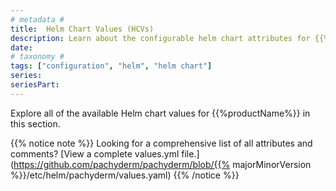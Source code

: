 ```yaml
---
# metadata # 
title:  Helm Chart Values (HCVs)
description: Learn about the configurable helm chart attributes for {{%productName%}}.
date: 
# taxonomy #
tags: ["configuration", "helm", "helm chart"]
series:
seriesPart:
---
```


Explore all of the available Helm chart values for {{%productName%}} in this section. 

{{% notice note %}}
Looking for a comprehensive list of all attributes and comments? [View a complete values.yml file.](https://github.com/pachyderm/pachyderm/blob/{{% majorMinorVersion %}}/etc/helm/pachyderm/values.yaml)
{{% /notice %}}

